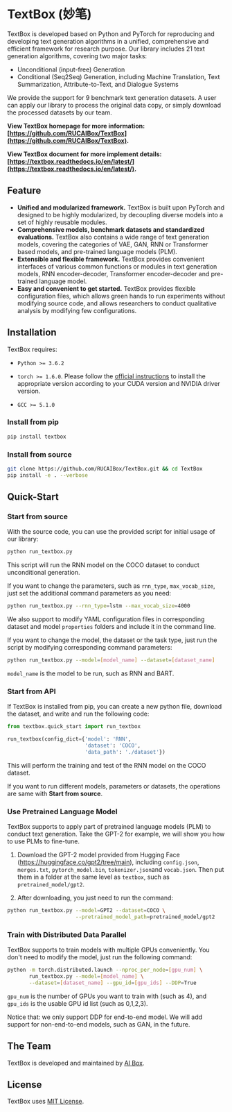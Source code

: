 # TextBox (妙笔)

TextBox is developed based on Python and PyTorch for reproducing and developing text generation algorithms in a unified, comprehensive and efficient framework for research purpose. Our library includes 21 text generation algorithms, covering two major tasks:

+ Unconditional (input-free) Generation
+ Conditional (Seq2Seq) Generation, including Machine Translation, Text Summarization, Attribute-to-Text, and Dialogue Systems

We provide the support for 9 benchmark text generation datasets. A user can apply our library to process the original data copy, or simply download the processed datasets by our team. 

**View TextBox homepage for more information: [https://github.com/RUCAIBox/TextBox](https://github.com/RUCAIBox/TextBox).**

**View TextBox document for more implement details: [https://textbox.readthedocs.io/en/latest/](https://textbox.readthedocs.io/en/latest/).**


## Feature

- **Unified and modularized framework.** TextBox is built upon PyTorch and designed to be highly modularized, by decoupling diverse models into a set of highly reusable modules.
- **Comprehensive models, benchmark datasets and standardized evaluations.** TextBox also contains a wide range of text generation models, covering the categories of VAE, GAN, RNN or Transformer based models, and pre-trained language models (PLM).
- **Extensible and flexible framework.** TextBox provides convenient interfaces of various common functions or modules in text generation models, RNN encoder-decoder, Transformer encoder-decoder and pre-trained language model.
- **Easy and convenient to get started.** TextBox provides flexible configuration files, which allows green hands to run experiments without modifying source code, and allows researchers to conduct qualitative analysis by modifying few configurations.

## Installation

TextBox requires:

- `Python >= 3.6.2`

- `torch >= 1.6.0`. Please follow the [official instructions](https://pytorch.org/get-started/locally/) to install the appropriate version according to your CUDA version and NVIDIA driver version.

- `GCC >= 5.1.0`

### Install from pip

```bash
pip install textbox
```

### Install from source
```bash
git clone https://github.com/RUCAIBox/TextBox.git && cd TextBox
pip install -e . --verbose
```

## Quick-Start

### Start from source

With the source code, you can use the provided script for initial usage of our library:

```bash
python run_textbox.py
```

This script will run the RNN model on the COCO dataset to conduct unconditional generation.

If you want to change the parameters, such as `rnn_type`, `max_vocab_size`, just set the additional command parameters as you need:

```bash
python run_textbox.py --rnn_type=lstm --max_vocab_size=4000
```

We also support to modify YAML configuration files in corresponding dataset and model `properties` folders and include it in the command line.

If you want to change the model, the dataset or the task type, just run the script by modifying corresponding command parameters: 

```bash
python run_textbox.py --model=[model_name] --dataset=[dataset_name]
```

`model_name` is the model to be run, such as RNN and BART.

### Start from API

If TextBox is installed from pip, you can create a new python file, download the dataset, and write and run the following code:

```python
from textbox.quick_start import run_textbox

run_textbox(config_dict={'model': 'RNN',
                         'dataset': 'COCO',
                         'data_path': './dataset'})
```

This will perform the training and test of the RNN model on the COCO dataset.

If you want to run different models, parameters or datasets, the operations are same with **Start from source**.

### **Use Pretrained Language Model**

TextBox supports to apply part of pretrained language models (PLM) to conduct text generation. Take the GPT-2 for example, we will show you how to use PLMs to fine-tune.

1. Download the GPT-2 model provided from Hugging Face (https://huggingface.co/gpt2/tree/main), including `config.json`, `merges.txt`, `pytorch_model.bin`, `tokenizer.json`and `vocab.json`. Then put them in a folder at the same level as `textbox`, such as `pretrained_model/gpt2`.

2. After downloading, you just need to run the command:

```bash
python run_textbox.py --model=GPT2 --dataset=COCO \
                      --pretrained_model_path=pretrained_model/gpt2
```

### **Train with Distributed Data Parallel**

TextBox supports to train models with multiple GPUs conveniently. You don't need to modify the model, just run the following command:

```bash
python -m torch.distributed.launch --nproc_per_node=[gpu_num] \
       run_textbox.py --model=[model_name] \
       --dataset=[dataset_name] --gpu_id=[gpu_ids] --DDP=True
```

`gpu_num` is the number of GPUs you want to train with (such as 4), and `gpu_ids` is the usable GPU id list (such as 0,1,2,3).

Notice that: we only support DDP for end-to-end model. We will add support for non-end-to-end models, such as GAN, in the future.

## The Team

TextBox is developed and maintained by [AI Box](http://aibox.ruc.edu.cn/).

## License
TextBox uses [MIT License](./LICENSE).

